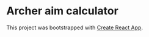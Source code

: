 # Archer aim calculator

This project was bootstrapped with [Create React App](https://github.com/facebook/create-react-app).
